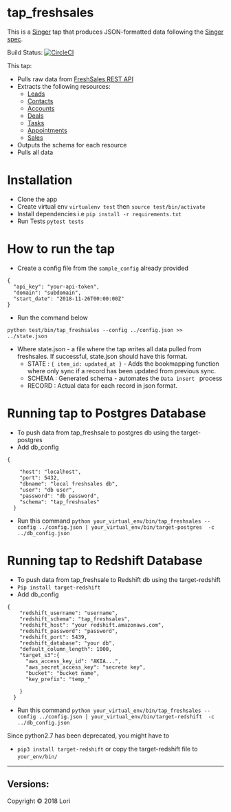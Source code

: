 # tap_freshsales

This is a [Singer](https://singer.io) tap that produces JSON-formatted data
following the [Singer
spec](https://github.com/singer-io/getting-started/blob/master/SPEC.md).

Build Status: [![CircleCI](https://circleci.com/gh/Lori-Systems/tap_freshsales/tree/master.svg?style=svg)](https://circleci.com/gh/Lori-Systems/tap_freshsales/tree/master)

This tap:

- Pulls raw data from [FreshSales REST API](https://www.freshsales.io/api)
- Extracts the following resources:
  - [Leads](https://www.freshsales.io/api/#leads)
  - [Contacts](https://www.freshsales.io/api/#contacts)
  - [Accounts](https://www.freshsales.io/api/#accounts)
  - [Deals](https://www.freshsales.io/api/#deals)
  - [Tasks](https://www.freshsales.io/api/#tasks)
  - [Appointments](https://www.freshsales.io/api/#appointments)
  - [Sales](https://www.freshsales.io/api/#sales-activities)
- Outputs the schema for each resource
- Pulls all data

# Installation
- Clone the app
- Create virtual env `virtualenv test` then `source test/bin/activate`
- Install dependencies i.e `pip install -r requirements.txt`
- Run Tests `pytest tests`

# How to run the tap
- Create a config file from the `sample_config` already provided
```
{
  "api_key": "your-api-token",
  "domain": "subdomain",
  "start_date": "2018-11-26T00:00:00Z"
}
```
- Run the command below
```
python test/bin/tap_freshsales --config ../config.json >> ../state.json
```
- Where state.json - a file where the tap writes all data pulled from freshsales.
If successful, state.json should have this format.
  - STATE : `{ item_id: updated_at }` - Adds the bookmapping function where only sync if a record has been updated from previous sync.
  - SCHEMA : Generated schema - automates the `Data insert ` process
  - RECORD : Actual data for each record in json format.

# Running tap to Postgres Database
- To push data from tap_freshsale to postgres db using the target-postgres
- Add db_config 
```
{

    "host": "localhost",
    "port": 5432,
    "dbname": "local freshsales db",
    "user": "db user",
    "password": "db password",
    "schema": "tap_freshsales"
  }
```
- Run this command `python your_virtual_env/bin/tap_freshsales --config ../config.json | your_virtual_env/bin/target-postgres  -c ../db_config.json`

# Running tap to Redshift Database
- To push data from tap_freshsale to Redshift db using the target-redshift
- `Pip install target-redshift`
- Add db_config 
```
{
    "redshift_username": "username",
    "redshift_schema": "tap_freshsales",
    "redshift_host": "your redshift.amazonaws.com",
    "redshift_password": "password",
    "redshift_port": 5439,
    "redshift_database": "your db",
    "default_column_length": 1000,
    "target_s3":{
      "aws_access_key_id": "AKIA...",
      "aws_secret_access_key": "secrete key",
      "bucket": "bucket name",
      "key_prefix": "temp_"

    }
  }
```
- Run this command `python your_virtual_env/bin/tap_freshsales --config ../config.json | your_virtual_env/bin/target-redshift  -c ../db_config.json`

Since python2.7 has been deprecated, you might have to 
- `pip3 install target-redshift` or copy the target-redshift file to `your_env/bin/`
---
## Versions:

Copyright &copy; 2018 Lori
